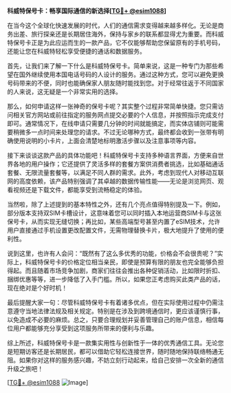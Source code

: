 **科威特保号卡：畅享国际通信的新选择[[TG💪+ @esim1088](https://t.me/s/esim1088)]**

在当今这个全球化快速发展的时代，人们的通信需求变得越来越多样化。无论是商务出差、旅行探亲还是长期居住海外，保持与家乡的联系都显得尤为重要。而科威特保号卡正是为此应运而生的一款产品，它不仅能够帮助您保留原有的手机号码，还能让您在科威特轻松享受便捷的通话和数据服务。

首先，让我们来了解一下什么是科威特保号卡。简单来说，这是一种专门为那些希望在国外继续使用本国电话号码的人设计的服务。通过这种方式，您可以避免更换号码带来的不便，同时也能确保家人朋友随时能找到您。对于经常往返于不同国家的人来说，这无疑是一个非常实用的选择。

那么，如何申请这样一张神奇的保号卡呢？其实整个过程非常简单快捷。您只需访问相关官方网站或前往指定的服务网点提交必要的个人信息，并按照指示完成支付即可。通常情况下，在线申请只需要几分钟的时间就能搞定，而实体店铺则可能需要稍微多一点时间来处理您的请求。不过无论哪种方式，最终都会收到一张带有明确使用说明的小卡片，上面会清楚地标明激活步骤以及注意事项等内容。

接下来谈谈这款产品的具体功能吧！科威特保号卡支持多种语言界面，方便来自世界各地的用户操作；它还提供了灵活多样的套餐方案供消费者挑选，比如基础通话套餐、无限流量套餐等，以满足不同人群的需求。此外，考虑到现代人对移动互联网的高度依赖，该产品特别强调了其卓越的数据传输性能——无论是浏览网页、观看视频还是下载文件，都能享受到流畅稳定的体验。

当然啦，除了上述提到的基本特性之外，还有几个亮点值得特别提及一下。例如，部分版本支持双SIM卡槽设计，这意味着您可以同时插入本地运营商SIM卡与这张保号卡，从而实现无缝切换；再比如，某些高端型号甚至内置了eSIM技术，允许用户直接通过手机设置更改配置文件，无需物理替换卡片，极大地提升了使用的便利性。

说到这里，也许有人会问：“既然有了这么多优秀的功能，价格会不会很贵呢？”实际上，科威特保号卡的价格定位相当亲民，即使是预算有限的朋友也完全能够负担得起。而且随着市场竞争加剧，商家们往往会推出各种促销活动，比如限时折扣、捆绑优惠等等，进一步降低了入手门槛。所以，如果您正考虑购买此类产品的话，现在绝对是个好时机！

最后提醒大家一句：尽管科威特保号卡有着诸多优点，但在实际使用过程中仍需注意遵守当地法律法规及相关规定。特别是在涉及到跨境通信时，更应该谨慎行事，以免造成不必要的麻烦。总之，只要合理规划并妥善管理自己的账户信息，相信每位用户都能够充分享受到这项服务所带来的便利与乐趣。

综上所述，科威特保号卡是一款集实用性与创新性于一体的优秀通信工具。无论您是短期访客还是长期居民，都可以借助它轻松连接世界，随时随地保持联络畅通无阻。如果你对这样的服务感兴趣，不妨立刻行动起来，给自己安排一次全新的通信升级之旅吧！

[[TG💪+ @esim1088](https://t.me/s/esim1088) ![Image](https://i.postimg.cc/4NQfJmqS/Snipaste-2025-05-13-00-14-12.png)]